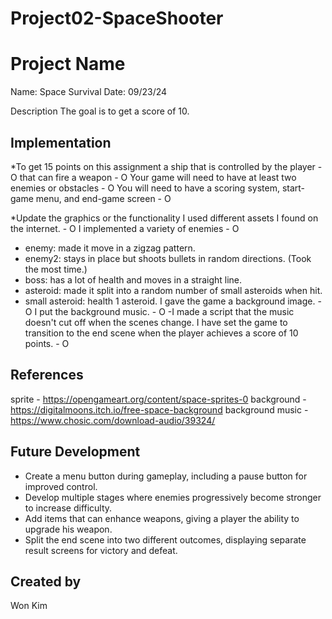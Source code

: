 # Project02-SpaceShooter

# Project Name
Name: Space Survival
Date: 09/23/24

Description
The goal is to get a score of 10.

## Implementation
*To get 15 points on this assignment
a ship that is controlled by the player - O
that can fire a weapon - O
Your game will need to have at least two enemies or obstacles - O
You will need to have a scoring system, start-game menu, and end-game screen - O

*Update the graphics or the functionality
I used different assets I found on the internet. - O
I implemented a variety of enemies - O
- enemy: made it move in a zigzag pattern.
- enemy2: stays in place but shoots bullets in random directions. (Took the most time.)
- boss: has a lot of health and moves in a straight line.
- asteroid: made it split into a random number of small asteroids when hit.
- small asteroid: health 1 asteroid.
I gave the game a background image. - O
I put the background music. - O
-I made a script that the music doesn't cut off when the scenes change.
I have set the game to transition to the end scene when the player achieves a score of 10 points. - O


## References
sprite - https://opengameart.org/content/space-sprites-0
background - https://digitalmoons.itch.io/free-space-background
background music - https://www.chosic.com/download-audio/39324/

## Future Development
- Create a menu button during gameplay, including a pause button for improved control.
- Develop multiple stages where enemies progressively become stronger to increase difficulty.
- Add items that can enhance weapons, giving a player the ability to upgrade his weapon.
- Split the end scene into two different outcomes, displaying separate result screens for victory and defeat.

## Created by
Won Kim

